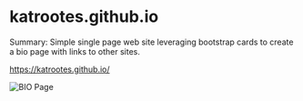 # katrootes.github.io

Summary:
Simple single page web site leveraging bootstrap cards to create a bio page with links to other sites.

https://katrootes.github.io/

![BIO Page](https://raw.githubusercontent/katrootes.github.io/master/WebSite.png)


